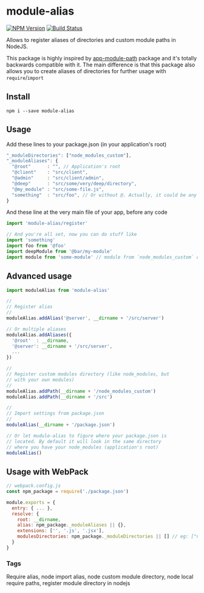 # module-alias
[![NPM Version][npm-image]][npm-url]
[![Build Status][travis-image]][travis-url]

Allows to register aliases of directories and custom module paths in NodeJS.

This package is highly inspired by [app-module-path](https://www.npmjs.com/package/app-module-path) package and it's totally backwards compatible with it. The main difference is that this package also allows you to create aliases of directories for further usage with `require`/`import`

## Install

```
npm i --save module-alias
```

## Usage

Add these lines to your package.json (in your application's root)

```js
"_moduleDirectories": ["node_modules_custom"],
"_moduleAliases": {
  "@root"      : "", // Application's root
  "@client"    : "src/client",
  "@admin"     : "src/client/admin",
  "@deep"      : "src/some/very/deep/directory",
  "@my_module" : "src/some-file.js",
  "something"  : "src/foo", // Or without @. Actually, it could be any string
}
```

And these line at the very main file of your app, before any code

```js
import 'module-alias/register'

// And you're all set, now you can do stuff like
import 'something'
import foo from '@foo'
import deepModule from '@bar/my-module'
import module from 'some-module' // module from `node_modules_custom` directory
```

## Advanced usage

```js
import moduleAlias from 'module-alias'

//
// Register alias
//
moduleAlias.addAlias('@server', __dirname + '/src/server')

// Or multiple aliases
moduleAlias.addAliases({
  '@root'  : __dirname,
  '@server': __dirname + '/src/server',
  ...
})

//
// Register custom modules directory (like node_modules, but
// with your own modules)
//
moduleAlias.addPath(__dirname + '/node_modules_custom')
moduleAlias.addPath(__dirname + '/src')

//
// Import settings from package.json
//
moduleAlias(__dirname + '/package.json')

// Or let mudule-alias to figure where your package.json is
// located. By default it will look in the same directory
// where you have your node_modules (application's root)
moduleAlias()
```

## Usage with WebPack

```js
// webpack.config.js
const npm_package = require('./package.json')

module.exports = {
  entry: { ... },
  resolve: {
    root: __dirname,
    alias: npm_package._moduleAliases || {},
    extensions: ['', '.js', '.jsx'],
    modulesDirectories: npm_package._moduleDirectories || [] // eg: ["node_modules", "node_modules_custom", "src"]
  }
}
```

### Tags
Require alias, node import alias, node custom module directory, node local require paths, register module directory in nodejs

[npm-image]: https://img.shields.io/npm/v/module-alias.svg
[npm-url]: https://npmjs.org/package/module-alias
[travis-image]: https://img.shields.io/travis/ilearnio/module-alias/master.svg
[travis-url]: https://travis-ci.org/ilearnio/module-alias
